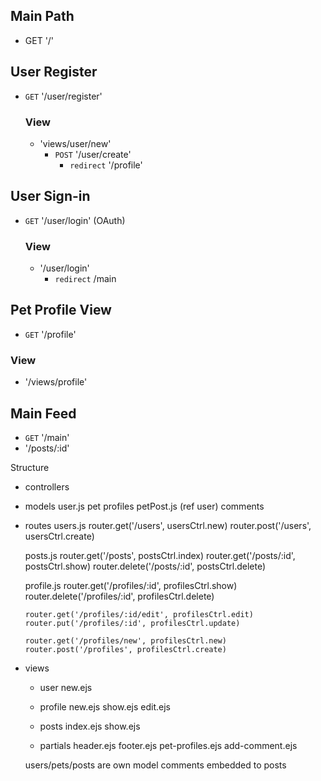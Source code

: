 
## Main Path
  - GET '/'

  ## User Register
  - `GET` '/user/register'
    ### View
    - 'views/user/new'
      - `POST` '/user/create'
        - `redirect` '/profile'

  ## User Sign-in
  - `GET` '/user/login' (OAuth)
    ### View
    - '/user/login'
      - `redirect` /main

## Pet Profile View
  - `GET` '/profile'
  ### View
  - '/views/profile'

## Main Feed
  - `GET` '/main'
  - '/posts/:id'


Structure
* controllers
  
* models
  user.js
    pet profiles
  petPost.js (ref user)
    comments

* routes
    users.js
      router.get('/users', usersCtrl.new)
      router.post('/users', usersCtrl.create)

    posts.js
      router.get('/posts', postsCtrl.index)
      router.get('/posts/:id', postsCtrl.show)
      router.delete('/posts/:id', postsCtrl.delete)

    profile.js
      router.get('/profiles/:id', profilesCtrl.show)
      router.delete('/profiles/:id', profilesCtrl.delete)

      router.get('/profiles/:id/edit', profilesCtrl.edit)
      router.put('/profiles/:id', profilesCtrl.update)

      router.get('/profiles/new', profilesCtrl.new)
      router.post('/profiles', profilesCtrl.create)

* views
  * user
      new.ejs
  * profile
      new.ejs 
      show.ejs
      edit.ejs
  * posts 
      index.ejs
      show.ejs

  * partials
      header.ejs
      footer.ejs
      pet-profiles.ejs
      add-comment.ejs

  
  users/pets/posts are own model
  comments embedded to posts